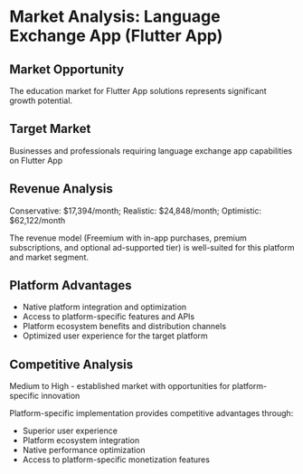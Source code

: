 # Market Analysis: Language Exchange App (Flutter App)

## Market Opportunity
The education market for Flutter App solutions represents significant growth potential.

## Target Market
Businesses and professionals requiring language exchange app capabilities on Flutter App

## Revenue Analysis
Conservative: $17,394/month; Realistic: $24,848/month; Optimistic: $62,122/month

The revenue model (Freemium with in-app purchases, premium subscriptions, and optional ad-supported tier) is well-suited for this platform and market segment.

## Platform Advantages
- Native platform integration and optimization
- Access to platform-specific features and APIs
- Platform ecosystem benefits and distribution channels
- Optimized user experience for the target platform

## Competitive Analysis
Medium to High - established market with opportunities for platform-specific innovation

Platform-specific implementation provides competitive advantages through:
- Superior user experience
- Platform ecosystem integration
- Native performance optimization
- Access to platform-specific monetization features
